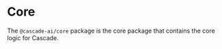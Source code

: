 # Core

The `@cascade-ai/core` package is the core package that contains the core logic for Cascade.
